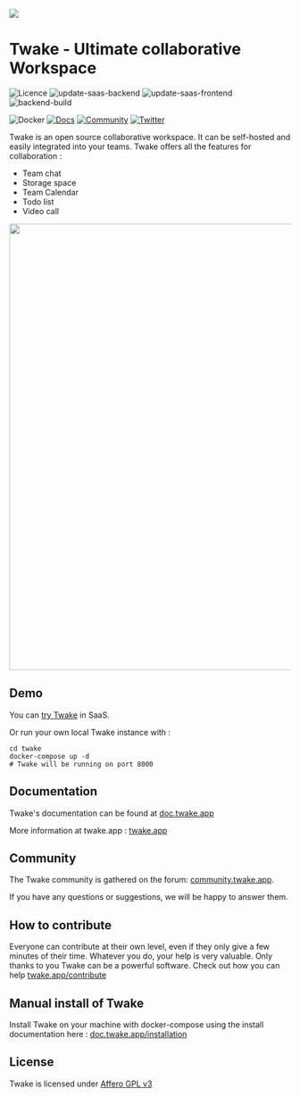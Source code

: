 ![](https://twake.app/medias/Twake-long.png)

# Twake - Ultimate collaborative Workspace

![Licence](https://img.shields.io/badge/license-AGPL3-blue?style=flat)
![update-saas-backend](https://github.com/TwakeApp/Twake/workflows/update-saas-backend/badge.svg?branch=main&style=flat)
![update-saas-frontend](https://github.com/TwakeApp/Twake/workflows/update-saas-frontend/badge.svg?branch=main&style=flat)
![backend-build](https://github.com/TwakeApp/Twake/workflows/backend-build/badge.svg?branch=main&style=flat)

![Docker](https://img.shields.io/docker/pulls/twaketech/twake-php?style=flat)
[![Docs](https://img.shields.io/badge/docs-up--to--date-blueviolet?style=flat)](https://doc.twake.app)
[![Community](https://img.shields.io/badge/community-awesome-brightgreen?style=flat)](https://community.twake.app)
[![Twitter](https://img.shields.io/badge/twitter-%40twake-blue?style=flat)](https://twitter.com/twake)

Twake is an open source collaborative workspace. It can be self-hosted and easily integrated into your teams.
Twake offers all the features for collaboration :

- Team chat
- Storage space
- Team Calendar
- Todo list
- Video call

<a href="https://twakeapp.com"><img width=800 src="https://twake.app/medias/features/chat.png"/></a>

## Demo

You can <a href="https://web.twake.app"> try Twake</a> in SaaS.

Or run your own local Twake instance with :

```
cd twake
docker-compose up -d
# Twake will be running on port 8000
```

## Documentation

Twake's documentation can be found at [doc.twake.app](https://doc.twake.app)

More information at twake.app : [twake.app](https://twake.app)

## Community

The Twake community is gathered on the forum: [community.twake.app](https://community.twake.app).

If you have any questions or suggestions, we will be happy to answer them.

## How to contribute

Everyone can contribute at their own level, even if they only give a few minutes of their time. Whatever you do, your help is very valuable. Only thanks to you Twake can be a powerful software. Check out how you can help [twake.app/contribute](https://twake.app/contribute)

## Manual install of Twake

Install Twake on your machine with docker-compose using the install documentation here :
[doc.twake.app/installation](https://doc.twake.app/installation)

## License

Twake is licensed under [Affero GPL v3](http://www.gnu.org/licenses/agpl-3.0.html)

